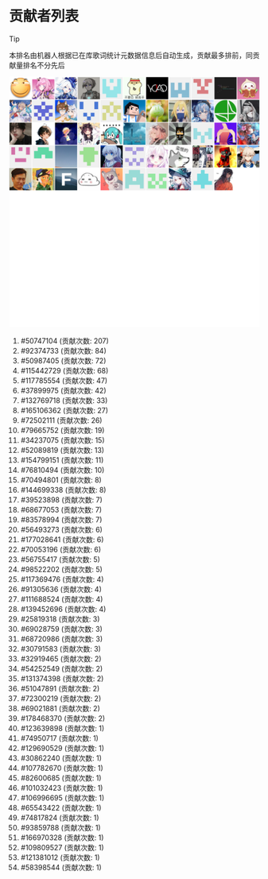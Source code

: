 # 贡献者列表

> [!TIP]
> 本排名由机器人根据已在库歌词统计元数据信息后自动生成，贡献最多排前，同贡献量排名不分先后

![贡献者头像画廊](./CONTRIBUTORS.svg)

1. #50747104 (贡献次数: 207)
2. #92374733 (贡献次数: 84)
3. #50987405 (贡献次数: 72)
4. #115442729 (贡献次数: 68)
5. #117785554 (贡献次数: 47)
6. #37899975 (贡献次数: 42)
7. #132769718 (贡献次数: 33)
8. #165106362 (贡献次数: 27)
9. #72502111 (贡献次数: 26)
10. #79665752 (贡献次数: 19)
11. #34237075 (贡献次数: 15)
12. #52089819 (贡献次数: 13)
13. #154799151 (贡献次数: 11)
14. #76810494 (贡献次数: 10)
15. #70494801 (贡献次数: 8)
16. #144699338 (贡献次数: 8)
17. #39523898 (贡献次数: 7)
18. #68677053 (贡献次数: 7)
19. #83578994 (贡献次数: 7)
20. #56493273 (贡献次数: 6)
21. #177028641 (贡献次数: 6)
22. #70053196 (贡献次数: 6)
23. #56755417 (贡献次数: 5)
24. #98522202 (贡献次数: 5)
25. #117369476 (贡献次数: 4)
26. #91305636 (贡献次数: 4)
27. #111688524 (贡献次数: 4)
28. #139452696 (贡献次数: 4)
29. #25819318 (贡献次数: 3)
30. #69028759 (贡献次数: 3)
31. #68720986 (贡献次数: 3)
32. #30791583 (贡献次数: 3)
33. #32919465 (贡献次数: 2)
34. #54252549 (贡献次数: 2)
35. #131374398 (贡献次数: 2)
36. #51047891 (贡献次数: 2)
37. #72300219 (贡献次数: 2)
38. #69021881 (贡献次数: 2)
39. #178468370 (贡献次数: 2)
40. #123639898 (贡献次数: 1)
41. #74950717 (贡献次数: 1)
42. #129690529 (贡献次数: 1)
43. #30862240 (贡献次数: 1)
44. #107782670 (贡献次数: 1)
45. #82600685 (贡献次数: 1)
46. #101032423 (贡献次数: 1)
47. #106996695 (贡献次数: 1)
48. #65543422 (贡献次数: 1)
49. #74817824 (贡献次数: 1)
50. #93859788 (贡献次数: 1)
51. #166970328 (贡献次数: 1)
52. #109809527 (贡献次数: 1)
53. #121381012 (贡献次数: 1)
54. #58398544 (贡献次数: 1)
